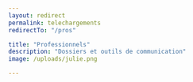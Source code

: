 ```yaml
---
layout: redirect
permalink: telechargements
redirectTo: "/pros"

title: "Professionnels"
description: "Dossiers et outils de communication"
image: /uploads/julie.png

---
```

